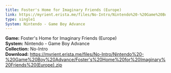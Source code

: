 ```yaml
---
title: Foster's Home for Imaginary Friends (Europe)
link: https://myrient.erista.me/files/No-Intro/Nintendo%20-%20Game%20Boy%20Advance/Foster's%20Home%20for%20Imaginary%20Friends%20(Europe).zip
type: single1
System: Nintendo - Game Boy Advance
---
```

<b>Game:</b> Foster's Home for Imaginary Friends (Europe)<br>
<b>System:</b> Nintendo - Game Boy Advance<br>
<b>Collection:</b> No-Intro<br>
<b>Download:</b> https://myrient.erista.me/files/No-Intro/Nintendo%20-%20Game%20Boy%20Advance/Foster's%20Home%20for%20Imaginary%20Friends%20(Europe).zip